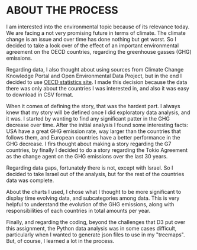 # ABOUT THE PROCESS

I am interested into the environmental topic because of its relevance today. We are facing a not very promising future in terms of climate. The climate change is an issue and over time has done nothing but get worst. So I decided to take a look over of the effect of an important environmental agreement on the OECD countries, regarding the greenhouse gasses (GHG) emissions.

Regarding data, I also thought about using sources from Climate Change Knowledge Portal and Open Environmental Data Project, but in the end I decided to use [OECD statistics site](https://stats.oecd.org/Index.aspx?DataSetCode=air_ghg). I made this decision because the data there was only about the countries I was interested in, and also it was easy to download in CSV format.

When it comes of defining the story, that was the hardest part. I always knew that my story will be defined once I did exploratory data analysis, and it was. I started by wanting to find any significant patter in the GHG decrease over time. After the initial analysis I found some interesting facts: USA have a great GHG emission rate, way larger than the countries that follows them, and European countries have a better performance in the GHG decrease. I firs thought about making a story regarding the G7 countries, by finally I decided to do a story regarding the Tokio Agreement as the change agent on the GHG emissions over the last 30 years.

Regarding data gaps, fortunately there is not, except with Israel. So I decided to take Israel out of the analysis, but for the rest of the countries data was complete.

About the charts I used, I chose what I thought to be more significant to display time evolving data, and subcategories among data. This is very helpful to understand the evolution of the GHG emissions, along with responsibilities of each countries in total amounts per year.

Finally, and regarding the coding, beyond the challenges that D3 put over this assignment, the Python data analysis was in some cases difficult, particularly when I wanted to generate json files to use in my "treemaps". But, of course, I learned a lot in the process.

